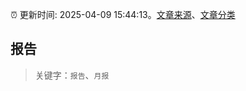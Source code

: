 :alarm_clock: 更新时间: 2025-04-09 15:44:13。[文章来源](/README.md)、[文章分类](/TAGS.md)

## 报告


> 关键字：`报告`、`月报`



